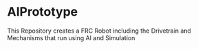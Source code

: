 # AIPrototype
This Repository creates a FRC Robot including the Drivetrain and Mechanisms that run using AI and Simulation
